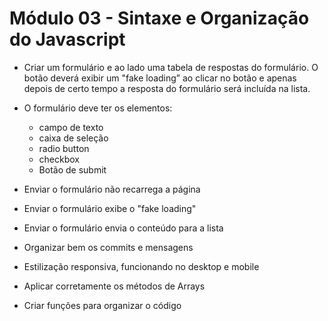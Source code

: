 # Módulo 03 - Sintaxe e Organização do Javascript

-   Criar um formulário e ao lado uma tabela de respostas do formulário. O botão deverá exibir um "fake loading” ao clicar no botão e apenas depois de certo tempo a resposta do formulário será incluída na lista.
-   O formulário deve ter os elementos:

    -   campo de texto
    -   caixa de seleção
    -   radio button
    -   checkbox
    -   Botão de submit

-   Enviar o formulário não recarrega a página
-   Enviar o formulário exibe o "fake loading"
-   Enviar o formulário envia o conteúdo para a lista
-   Organizar bem os commits e mensagens
-   Estilização responsiva, funcionando no desktop e mobile
-   Aplicar corretamente os métodos de Arrays
-   Criar funções para organizar o código
